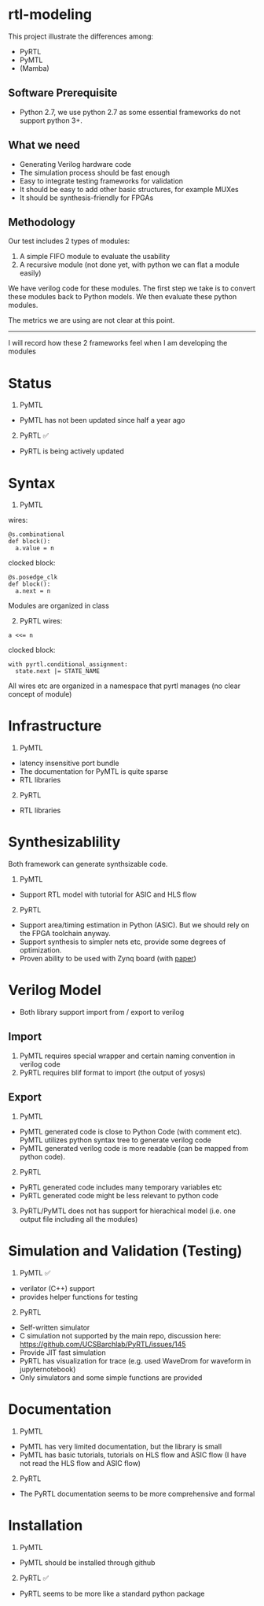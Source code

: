 # rtl-modeling
This project illustrate the differences among:
- PyRTL 
- PyMTL
- (Mamba)

## Software Prerequisite

- Python 2.7, we use python 2.7 as some essential frameworks do not support python 3+.

## What we need

- Generating Verilog hardware code 
- The simulation process should be fast enough
- Easy to integrate testing frameworks for validation
- It should be easy to add other basic structures, for example MUXes
- It should be synthesis-friendly for FPGAs

## Methodology

Our test includes 2 types of modules:
1. A simple FIFO module to evaluate the usability
2. A recursive module (not done yet, with python we can flat a module easily)

We have verilog code for these modules. 
The first step we take is to convert these modules back to Python models.
We then evaluate these python modules.

The metrics we are using are not clear at this point.

---

I will record how these 2 frameworks feel when I am developing the modules

# Status
1. PyMTL
  - PyMTL has not been updated since half a year ago
2. PyRTL ✅
  - PyRTL is being actively updated

# Syntax

1. PyMTL

wires:

```
@s.combinational
def block():
  a.value = n
```

clocked block:
```
@s.posedge_clk
def block():
  a.next = n
```

Modules are organized in class

2. PyRTL
wires:

```
a <<= n
```

clocked block:

```
with pyrtl.conditional_assignment:
  state.next |= STATE_NAME
```

All wires etc are organized in a namespace that pyrtl manages (no clear concept of module)

# Infrastructure
1. PyMTL 
  - latency insensitive port bundle
  - The documentation for PyMTL is quite sparse
  - RTL libraries
2. PyRTL
  - RTL libraries

# Synthesizablility
Both framework can generate synthsizable code.

1. PyMTL
  - Support RTL model with tutorial for ASIC and HLS flow
2. PyRTL
  - Support area/timing estimation in Python (ASIC). But we should rely on the FPGA toolchain anyway.
  - Support synthesis to simpler nets etc, provide some degrees of optimization.
  - Proven ability to be used with Zynq board (with [paper](https://www.cs.ucsb.edu/~sherwood/pubs/FPL-17-pyrtl.pdf))

# Verilog Model
- Both library support import from / export to verilog

## Import
1. PyMTL requires special wrapper and certain naming convention in verilog code
2. PyRTL requires blif format to import (the output of yosys)

## Export
1. PyMTL
  - PyMTL generated code is close to Python Code (with comment etc). PyMTL utilizes python syntax tree to generate verilog code
  - PyMTL generated verilog code is more readable (can be mapped from python code).
2. PyRTL
  - PyRTL generated code includes many temporary variables etc
  - PyRTL generated code might be less relevant to python code
3. PyRTL/PyMTL does not has support for hierachical model (i.e. one output file including all the modules)

# Simulation and Validation (Testing)
1. PyMTL ✅
  - verilator (C++) support
  - provides helper functions for testing
2. PyRTL
  - Self-written simulator
  - C simulation not supported by the main repo, discussion here: https://github.com/UCSBarchlab/PyRTL/issues/145
  - Provide JIT fast simulation
  - PyRTL has visualization for trace (e.g. used WaveDrom for waveform in jupyternotebook)
  - Only simulators and some simple functions are provided

# Documentation
1. PyMTL
  - PyMTL has very limited documentation, but the library is small
  - PyMTL has basic tutorials, tutorials on HLS flow and ASIC flow (I have not read the HLS flow and ASIC flow)
2. PyRTL 
  - The PyRTL documentation seems to be more comprehensive and formal

# Installation
1. PyMTL
  - PyMTL should be installed through github
2. PyRTL ✅
  - PyRTL seems to be more like a standard python package

